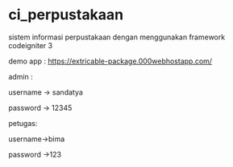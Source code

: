 # ci_perpustakaan
sistem informasi perpustakaan dengan menggunakan framework codeigniter 3 

demo app : https://extricable-package.000webhostapp.com/

admin : 

username -> sandatya

password -> 12345

petugas:

username->bima

password ->123
